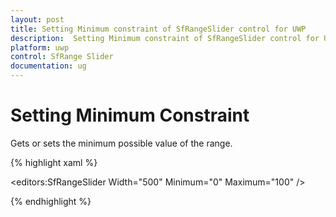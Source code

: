 ```yaml
---
layout: post
title: Setting Minimum constraint of SfRangeSlider control for UWP
description:  Setting Minimum constraint of SfRangeSlider control for UWP 
platform: uwp
control: SfRange Slider 
documentation: ug
---
```


# Setting Minimum Constraint 

Gets or sets the minimum possible value of the range. 

{% highlight xaml %}

<editors:SfRangeSlider Width="500" Minimum="0" Maximum="100" />

{% endhighlight %}

